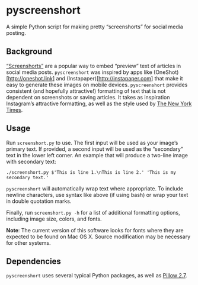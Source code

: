 # pyscreenshort
A simple Python script for making pretty “screenshorts” for social media posting.

## Background
[“Screenshorts”](http://www.buzzfeed.com/charliewarzel/viva-screenshorts) are a popular way to embed “preview” text of articles in social media posts. `pyscreenshort` was inspired by apps like (OneShot)[http://oneshot.link] and (Instapaper)[http://instapaper.com] that make it easy to generate these images on mobile devices. `pyscreenshort` provides consistent (and hopefully attractive!) formatting of text that is not dependent on screenshots or saving articles. It takes as inspiration Instagram’s attractive formatting, as well as the style used by [The New York Times](https://twitter.com/nytimes/status/614907835252670464).

## Usage
Run `screenshort.py` to use. The first input will be used as your image’s primary text. If provided, a second input will be used as the “secondary” text in the lower left corner. An example that will produce a two-line image with secondary text:

```
./screenshort.py $'This is line 1.\nThis is line 2.' 'This is my secondary text.'
```

`pyscreenshort` will automatically wrap text where appropriate. To include newline characters, use syntax like above (if using bash) or wrap your text in double quotation marks.

Finally, run `screenshort.py -h` for a list of additional formatting options, including image size, colors, and fonts.

**Note**: The current version of this software looks for fonts where they are expected to be found on Mac OS X. Source modification may be necessary for other systems.

## Dependencies
`pyscreenshort` uses several typical Python packages, as well as [Pillow 2.7](https://python-pillow.github.io).

